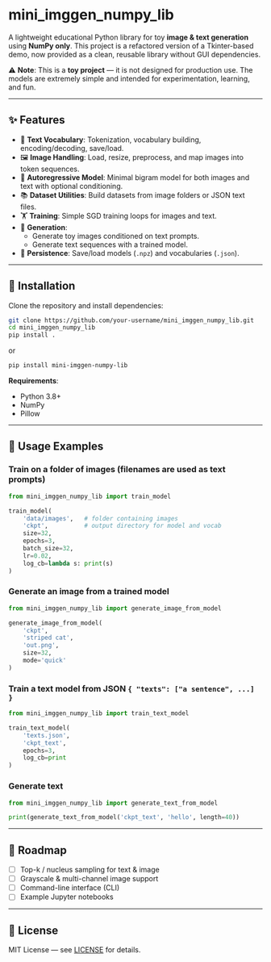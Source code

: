 # mini_imggen_numpy_lib

A lightweight educational Python library for toy **image & text generation** using **NumPy only**. This project is a refactored version of a Tkinter-based demo, now provided as a clean, reusable library without GUI dependencies.

⚠️ **Note**: This is a **toy project** — it is not designed for production use. The models are extremely simple and intended for experimentation, learning, and fun.

---

## ✨ Features

- 🔡 **Text Vocabulary**: Tokenization, vocabulary building, encoding/decoding, save/load.
- 🖼️ **Image Handling**: Load, resize, preprocess, and map images into token sequences.
- 🤖 **Autoregressive Model**: Minimal bigram model for both images and text with optional conditioning.
- 📚 **Dataset Utilities**: Build datasets from image folders or JSON text files.
- 🏋️ **Training**: Simple SGD training loops for images and text.
- 🎨 **Generation**:
  - Generate toy images conditioned on text prompts.
  - Generate text sequences with a trained model.
- 💾 **Persistence**: Save/load models (`.npz`) and vocabularies (`.json`).

---

## 🚀 Installation

Clone the repository and install dependencies:

```bash
git clone https://github.com/your-username/mini_imggen_numpy_lib.git
cd mini_imggen_numpy_lib
pip install .
```
or

```bash
pip install mini-imggen-numpy-lib
```

**Requirements**:
- Python 3.8+
- NumPy
- Pillow

---

## 🏁 Usage Examples

### Train on a folder of images (filenames are used as text prompts)
```python
from mini_imggen_numpy_lib import train_model

train_model(
    'data/images',   # folder containing images
    'ckpt',          # output directory for model and vocab
    size=32,
    epochs=3,
    batch_size=32,
    lr=0.02,
    log_cb=lambda s: print(s)
)
```

### Generate an image from a trained model
```python
from mini_imggen_numpy_lib import generate_image_from_model

generate_image_from_model(
    'ckpt',
    'striped cat',
    'out.png',
    size=32,
    mode='quick'
)
```

### Train a text model from JSON `{ "texts": ["a sentence", ...] }`
```python
from mini_imggen_numpy_lib import train_text_model

train_text_model(
    'texts.json',
    'ckpt_text',
    epochs=3,
    log_cb=print
)
```

### Generate text
```python
from mini_imggen_numpy_lib import generate_text_from_model

print(generate_text_from_model('ckpt_text', 'hello', length=40))
```

---

## 🔮 Roadmap

- [ ] Top-k / nucleus sampling for text & image
- [ ] Grayscale & multi-channel image support
- [ ] Command-line interface (CLI)
- [ ] Example Jupyter notebooks

---

## 📜 License

MIT License — see [LICENSE](LICENSE) for details.
